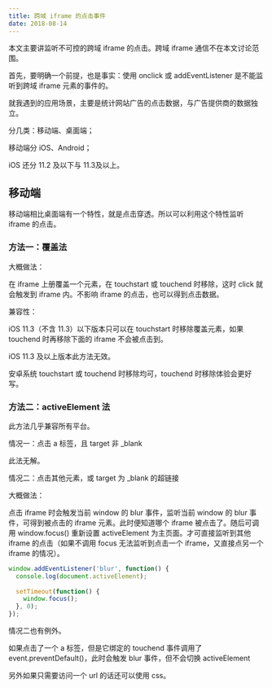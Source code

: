 ```yaml
---
title: 跨域 iframe 的点击事件
date: 2018-08-14
---
```


本文主要讲监听不可控的跨域 iframe 的点击。跨域 iframe 通信不在本文讨论范围。



首先，要明确一个前提，也是事实：使用 onclick 或 addEventListener 是不能监听到跨域 iframe 元素的事件的。



就我遇到的应用场景，主要是统计网站广告的点击数据，与广告提供商的数据独立。



分几类：移动端、桌面端；

移动端分 iOS、Android；

iOS 还分 11.2 及以下与 11.3及以上。



## 移动端

移动端相比桌面端有一个特性，就是点击穿透。所以可以利用这个特性监听 iframe 的点击。



### 方法一：覆盖法

大概做法：

在 iframe 上册覆盖一个元素，在 touchstart 或 touchend 时移除，这时 click 就会触发到 iframe 内。不影响 iframe 的点击，也可以得到点击数据。



兼容性：

iOS 11.3（不含 11.3）以下版本只可以在 touchstart 时移除覆盖元素，如果 touchend 时再移除下面的 iframe 不会被点击到。

iOS 11.3 及以上版本此方法无效。

安卓系统 touchstart 或 touchend 时移除均可，touchend 时移除体验会更好写。



### 方法二：activeElement 法

此方法几乎兼容所有平台。



情况一：点击 a 标签，且 target 非 _blank

此法无解。

情况二：点击其他元素，或 target 为 _blank 的超链接

大概做法：

点击 iframe 时会触发当前 window 的 blur 事件，监听当前 window 的 blur 事件，可得到被点击的 iframe 元素。此时便知道哪个 iframe 被点击了。随后可调用 window.focus() 重新设置 activeElement 为主页面。才可直接监听到其他 iframe 的点击（如果不调用 focus 无法监听到点击一个 iframe，又直接点另一个 iframe 的情况）。

```javascript
window.addEventListener('blur', function() {
  console.log(document.activeElement);
  
  setTimeout(function() {
	window.focus();
  }, 0);
});
```

情况二也有例外。

如果点击了一个 a 标签，但是它绑定的 touchend 事件调用了 event.preventDefault()，此时会触发 blur 事件，但不会切换 activeElement

另外如果只需要访问一个 url 的话还可以使用 css。